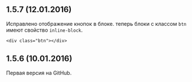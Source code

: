 ## 1.5.7 (12.01.2016)

Исправлено отображение кнопок в блоке. теперь блоки с классом ```btn``` имеют свойство ```inline-block```.

```<div class="btn"></div>```

## 1.5.6 (10.01.2016)

Первая версия на GitHub.